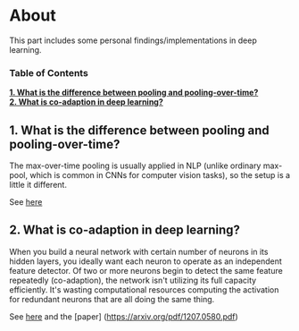 # About

This part includes some personal findings/implementations in deep learning.

### Table of Contents
**[1. What is the difference between pooling and pooling-over-time?](#)**<br>
**[2. What is co-adaption in deep learning?](#)**<br>

## 1. What is the difference between pooling and pooling-over-time?

The max-over-time pooling is usually applied in NLP (unlike ordinary max-pool, which is common in CNNs for computer vision tasks), so the setup is a little it different.

See [here](https://stackoverflow.com/questions/48549670/pooling-vs-pooling-over-time)

## 2. What is co-adaption in deep learning?

When you build a neural network with certain number of neurons in its hidden layers, you ideally want each neuron to operate as an independent feature detector. Of two or more neurons begin to detect the same feature repeatedly (co-adaption), the network isn't utilizing its full capacity efficiently. It's wasting computational resources computing the activation for redundant neurons that are all doing the same thing.

See [here](https://www.quora.com/What-does-co-adaptation-of-neurons-in-a-Neural-network-mean) and the [paper] (https://arxiv.org/pdf/1207.0580.pdf)

